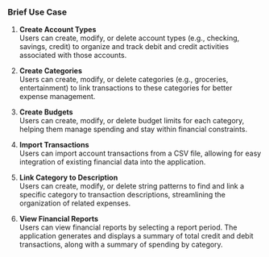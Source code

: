 ### Brief Use Case

1. **Create Account Types**  
   Users can create, modify, or delete account types (e.g., checking, savings, credit) to organize and track debit and credit activities associated with those accounts.

2. **Create Categories**  
   Users can create, modify, or delete categories (e.g., groceries, entertainment) to link transactions to these categories for better expense management.

3. **Create Budgets**  
   Users can create, modify, or delete budget limits for each category, helping them manage spending and stay within financial constraints.

4. **Import Transactions**  
   Users can import account transactions from a CSV file, allowing for easy integration of existing financial data into the application.

5. **Link Category to Description**  
   Users can create, modify, or delete string patterns to find and link a specific category to transaction descriptions, streamlining the organization of related expenses.

6. **View Financial Reports**  
   Users can view financial reports by selecting a report period. The application generates and displays a summary of total credit and debit transactions, along with a summary of spending by category.
